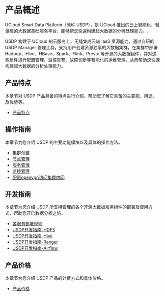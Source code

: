 # 产品概述


UCloud Smart Data Platform（简称 USDP），是 UCloud 推出的云上智能化、轻量级的大数据基础服务平台，能够帮您快速构建起大数据的分析处理能力。.

USDP 构建于 UCloud 的云服务上，无缝集成云端 IaaS 资源能力，通过自研的 USDP Manager 管理工具，支持用户创建资源独享的大数据集群，在集群中部署 Hadoop、Hive、HBase、Spark、Flink、Presto 等开源的大数据组件，并对这些组件进行配置管理、监控告警、故障诊断等智能化的运维管理，从而帮助您快速构建起大数据的分析处理能力。



## 产品特点

本章节对 USDP 产品具备的特点进行介绍，帮助您了解它具备的主要能、用途、及优势等。

* [产品特点](/USDP/intro.md)
  
  
## 操作指南

本章节为您介绍 USDP 的主要功能模块以及具体的操作方法。

* [集群创建](/USDP/operate/cluster)
* [节点管理](/USDP/operate/node/README)
* [服务管理](/USDP/operate/service/README)
* [监控管理](/USDP/operate/monitor/README)
* [配置openvpn访问集群内网](/USDP/operate/openvpn)
  
  
## 开发指南

本章节为您介绍 USDP 所支持管理的各个开源大数据服务组件的部署及使用方式，帮助您开启数据分析之旅。

* [各服务部署规则](/USDP/developer/rule)
* [USDP开发指南-HDFS](/USDP/developer/hdfs)
* [USDP开发指南-Hive](/USDP/developer/hive)
* [USDP开发指南-Ranger](/USDP/developer/ranger/README)
* [USDP开发指南-Airflow](/USDP/developer/airflow)
  
## 产品价格

本章节为您介绍 USDP 产品的计费方式和具体价格。

* [产品价格](/USDP/price)

